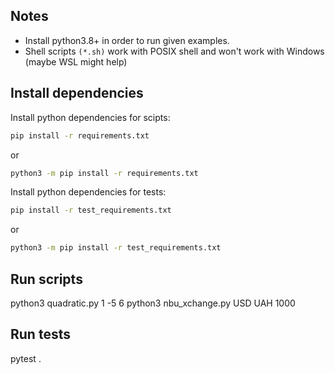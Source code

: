 Notes
-----

* Install python3.8+ in order to run given examples.
* Shell scripts `(*.sh)` work with POSIX shell and won't work with Windows (maybe WSL might help)

Install dependencies
--------------------

Install python dependencies for scipts:

```sh
pip install -r requirements.txt
```

or

```sh
python3 -m pip install -r requirements.txt
```

Install python dependencies for tests:

```sh
pip install -r test_requirements.txt
```

or

```sh
python3 -m pip install -r test_requirements.txt
```

Run scripts
-----------

python3 quadratic.py 1 -5 6
python3 nbu_xchange.py USD UAH 1000

Run tests
---------

pytest .
